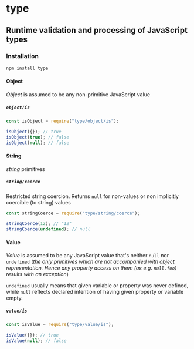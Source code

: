 # type

## Runtime validation and processing of JavaScript types

### Installation

```sh
npm install type
```

#### Object

_Object_ is assumed to be any non-primitive JavaScript value

##### `object/is`

```javascript
const isObject = require("type/object/is");

isObject({}); // true
isObject(true); // false
isObject(null); // false
```

#### String

_string_ primitives

##### `string/coerce`

Restricted string coercion. Returns `null` for non-values or non implicitly coercible (to string) values

```javascript
const stringCoerce = require("type/string/coerce");

stringCoerce(12); // "12"
stringCoerce(undefined); // null
```

#### Value

_Value_ is assumed to be any JavaScript value that's neither `null` nor `undefined` (_the only primitives which are not accompanied with object representation. Hence any property access on them (as e.g. `null.foo`) results with an exception_)

`undefined` usually means that given variable or property was never defined, while `null` reflects declared intention of having given property or variable empty.

##### `value/is`

```javascript
const isValue = require("type/value/is");

isValue({}); // true
isValue(null); // false
```
